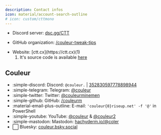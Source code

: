 ```yaml
---
description: Contact infos
icon: material/account-search-outline
# icon: custom/cttmono
---
```


* Discord server: [dsc.gg/CTT](https://dsc.gg/CTT)
* GitHub organization: [/couleur-tweak-tips](https://github.com/couleur-tweak-tips/)
* <div class="annotate" markdown>Website: [ctt.cx](https://ctt.cx)(1)</div>

    1. It's source code is available [here](https://github.com/couleur-tweak-tips/CTT)

## Couleur

* :simple-discord: Discord: `@couleur.` | [352830597778898944](https://discord.id/?prefill=352830597778898944)
* :simple-telegram: Telegram: [@couleur](https://t.me/couleur)
* :simple-twitter: Twitter: [@couleurminemen](https://twitter.com/i/user/3296460753)
* :simple-github: GitHub: [/couleurm](https://github.com/couleurm)
* :material-email-plus-outline: E-mail: `'couleur{0}riseup.net' -f '@'` in PowerShell
* :simple-youtube: YouTube: [@couleur](https://youtube.com/Couleur) & [@couleur2](https://youtube.com/@Couleur2)
* :simple-mastodon: Mastodon: [hachyderm.io/@coler](https://hachyderm.io/@coler)
* :white_large_square: Bluesky: [couleur.bsky.social](https://bsky.app/profile/couleur.bsky.social)